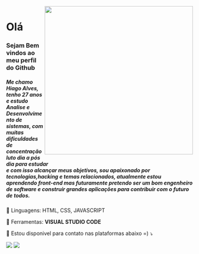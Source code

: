 <img src="https://raw.githubusercontent.com/MicaelliMedeiros/micaellimedeiros/master/image/computer-illustration.png" min-width="400px" max-width="400px" width="400px" align="right">

<p align="left"> 
  <h1>Olá</h1>
  <h3>Sejam Bem vindos ao meu perfil do Github</h3>
  <h5>Me chamo Hiago Alves, tenho 27 anos e estudo Analise e Desenvolvimento de sistemas, com muitas dificuldades de concentração luto dia a pós dia para estudar <br>
  e com isso alcançar meus objetivos, sou apaixonado por tecnologias,hacking e temas relacionados, atualmente estou aprendendo front-end mas futuramente pretendo ser um bom engenheiro de software e construir grandes aplicações para contribuir com o futuro de todos.</h5>
</p>

<p align="left">
  🦄 Linguagens: HTML, CSS, JAVASCRIPT
</p>

<p align="left">
  💼 Ferramentas: <b>VISUAL STUDIO CODE</b>
</p>

<p align="left">
  💌 Estou disponivel para contato nas plataformas abaixo =) ⤵️
</p>

<p align="left">
  <a href="#" alt="Gmail">
  <img src="https://img.shields.io/badge/-Gmail-FF0000?style=flat-square&labelColor=FF0000&logo=gmail&logoColor=white&link=dev.hiagoalves@gmail.com" /></a>

  
  <a href="#" alt="WhatsApp">
  <img src="https://img.shields.io/badge/-WhatsApp-25d366?style=flat-square&labelColor=25d366&logo=whatsapp&logoColor=white&link=https://wa.me/+5511976286271"/></a>

  
</p>
